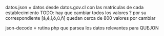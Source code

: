 datos.json = datos desde datos.gov.cl con las matrículas de cada establecimiento
	TODO: hay que cambiar todos los valores ? por su correspondiente [á,é,í,ó,ú,ñ] quedan cerca de 800 valores por cambiar
		

json-decode = rutina php que parsea los datos relevantes para QUEJON
